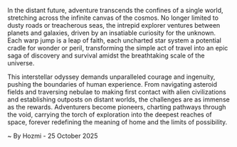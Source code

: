 
In the distant future, adventure transcends the confines of a single world, stretching across the infinite canvas of the cosmos. No longer limited to dusty roads or treacherous seas, the intrepid explorer ventures between planets and galaxies, driven by an insatiable curiosity for the unknown. Each warp jump is a leap of faith, each uncharted star system a potential cradle for wonder or peril, transforming the simple act of travel into an epic saga of discovery and survival amidst the breathtaking scale of the universe.

This interstellar odyssey demands unparalleled courage and ingenuity, pushing the boundaries of human experience. From navigating asteroid fields and traversing nebulae to making first contact with alien civilizations and establishing outposts on distant worlds, the challenges are as immense as the rewards. Adventurers become pioneers, charting pathways through the void, carrying the torch of exploration into the deepest reaches of space, forever redefining the meaning of home and the limits of possibility.

~ By Hozmi - 25 October 2025
